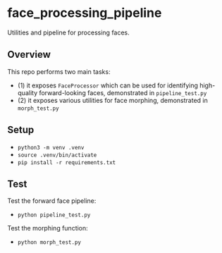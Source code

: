 # face_processing_pipeline

Utilities and pipeline for processing faces.


## Overview

This repo performs two main tasks:

- (1) it exposes `FaceProcessor` which can be used for identifying high-quality forward-looking faces, demonstrated in `pipeline_test.py`
- (2) it exposes various utilities for face morphing, demonstrated in `morph_test.py`


## Setup

- `python3 -m venv .venv`
- `source .venv/bin/activate`
- `pip install -r requirements.txt`


## Test

Test the forward face pipeline:
- `python pipeline_test.py`

Test the morphing function:
- `python morph_test.py`
